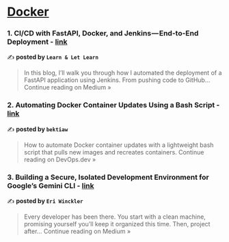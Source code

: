 
<h1><a href=https://medium.com/tag/docker/recommended target="_blank" rel="noopener noreferrer">Docker</a></h1>
<h3>1. CI/CD with FastAPI, Docker, and Jenkins — End-to-End Deployment - <a href="https://medium.com/@siddharthsid533/ci-cd-with-fastapi-docker-and-jenkins-end-to-end-deployment-187e7006f1f2?source=rss------docker-5" target="_blank" rel="noopener noreferrer">link</a></h3>

✍️ **posted by `Learn & Let Learn`**

<blockquote>In this blog, I’ll walk you through how I automated the deployment of a FastAPI application using Jenkins. From pushing code to GitHub…
Continue reading on Medium »</blockquote>

<h3>2. Automating Docker Container Updates Using a Bash Script - <a href="https://blog.devops.dev/automating-docker-container-updates-using-a-bash-script-10067147b3a1?source=rss------docker-5" target="_blank" rel="noopener noreferrer">link</a></h3>

✍️ **posted by `bektiaw`**

<blockquote>How to automate Docker container updates with a lightweight bash script that pulls new images and recreates containers.
Continue reading on DevOps.dev »</blockquote>

<h3>3. Building a Secure, Isolated Development Environment for Google’s Gemini CLI - <a href="https://efwinckler.medium.com/building-a-secure-isolated-development-environment-for-googles-gemini-cli-83fbb443be81?source=rss------docker-5" target="_blank" rel="noopener noreferrer">link</a></h3>

✍️ **posted by `Eri Winckler`**

<blockquote>Every developer has been there. You start with a clean machine, promising yourself you’ll keep it organized this time. Then, project after…
Continue reading on Medium »</blockquote>

